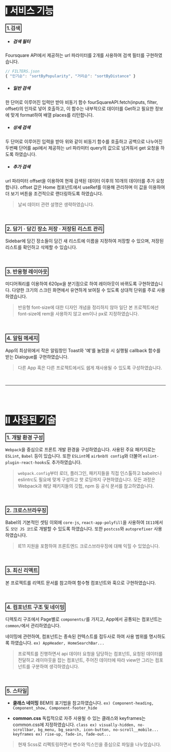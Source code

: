 <!-- markdownlint-disable -->



<!-- 1. 서비스 기능 -->
# <span style="color: white; background-color: #222;">Ⅰ 서비스 기능</span>
  ### <span style="color: #333; padding: 2px; border: 2px solid #333;">1.검색</span>

  - ##### 검색 필터 
  Foursquare API에서 제공하는 url 파라미터를 2개를 사용하여 검색 필터를 구현하였습니다. 
  ``` javascript
  // FILTERS.json
  { "인기순": "sortByPopularity", "거리순": "sortByDistance" }
  ```

  - ##### 일반 검색
  한 단어로 이루어진 입력만 받아 비동기 함수 fourSquareAPI.fetch(inputs, filter, offset)의 인자로 넣어 호출하고, 이 함수는 내부적으로 데이터를 Get하고 필요한 정보에 맞게 format하여 배열 places를 리턴합니다.

  - ##### 상세 검색
  두 단어로 이루어진 입력을 받아 위와 같이 비동기 함수를 호출하고 공백으로 나누어진 두번째 단어를 api에서 제공하는 url 파라미터 query의 값으로 넘겨줘서 get 요청을 하도록 하였습니다.

  - ##### 추가 검색
  url 파라미터 offset을 이용하여 현재 검색된 데이터 이후의 10개의 데이터를 추가 요청합니다. offset 값은 Home 컴포넌트에서 useRef를 이용해 관리하며 이 값을 이용하여 더 보기 버튼을 조건적으로 랜더링하도록 하였습니다.      
  > 날씨 데이터 관련 설명은 생략하였습니다.

  <br />

  ### <span style="color: #333; padding: 2px; border: 2px solid #333;">2. 담기 · 담긴 장소 저장 · 저장된 리스트 관리</span>
  Sidebar에 담긴 장소들이 담긴 새 리스트에 이름을 지정하여 저장할 수 있으며, 저장된 리스트를 확인하고 삭제할 수 있습니다.

  <br />
      
  ### <span style="color: #333; padding: 2px; border: 2px solid #333;">3. 반응형 레이아웃</span>
  미디어쿼리를 이용하여 620px을 분기점으로 하여 레이아웃이 바뀌도록 구현하였습니다. 다양한 크기의 스크린 화면에서 유연하게 보여질 수 있도록 상대적 단위를 주로 사용하였습니다. 
  > 반응형 font-size에 대한 디자인 개념을 정리하지 않아 일단 본 프로젝트에선 font-size에 rem을 사용하지 않고 em이나 px로 지정하였습니다.
      
  <br />

  ### <span style="color: #333; padding: 2px; border: 2px solid #333;">4. 알림 메세지</span>
  App의 최상위에서 작은 알림창인 Toast와 '예'를 눌렀을 시 실행될 callback 함수를 받는 Dialogue를 구현하였습니다. 
  > 다른 App 혹은 다른 프로젝트에서도 쉡게 재사용될 수 있도록 구성하였습니다.

<br />

---
<br />
<br />





<!-- 2. 사용된 기술 -->
# <span style="color: white; background-color: #222;">Ⅱ 사용된 기술</span>
  ### <span style="color: #333; padding: 2px; border: 2px solid #333;">1. 개발 환경 구성</span>
  `Webpack`을 중심으로 프론트 개발 환경을 구성하였습니다. 사용된 주요 패키지로는 `ESLint`, `Babel` 등이 있습니다. 또한 `ESLint`에 `airbnb의 config`와 더불어 `eslint-plugin-react-hooks`도 추가하였습니다.
  > `webpack.config`부터 로더, 플러그인, 패키지들을 직접 인스톨하고 babelrc나 eslintrc도 필요에 맞게 구성하고 핫 로딩까지 구현하였습니다. 모든 과정은 Webpack과 해당 패키지들의 깃헙, npm 등 공식 문서를 참고하였습니다.

  <br />

  ### <span style="color: #333; padding: 2px; border: 2px solid #333;">2. 크로스브라우징</span>
  Babel의 기본적인 셋팅 이외에 `core-js`, `react-app-polyfill`을 사용하여 `IE11`에서도 `모던 JS 코드`로 개발할 수 있도록 하였습니다.
  또한 `postcss`와 `autoprefixer` 사용하였습니다.
  > IE11 지원을 포함하여 프론트엔드 크로스브라우징에 대해 익힐 수 있었습니다. 

  <br />
  
  ### <span style="color: #333; padding: 2px; border: 2px solid #333;">3. 최신 리액트</span>
  본 프로젝트를 리액트 문서를 참고하여 함수형 컴포넌트와 훅으로 구현하였습니다.

  <br />

  ### <span style="color: #333; padding: 2px; border: 2px solid #333;">4. 컴포넌트 구조 및 네이밍</span>
  디렉토리 구조에서 Page별로 `components/`를 가지고, App에서 공통되는 컴포넌트는 `common/`에서 관리하였습니다.  

  네이밍에 관련하여, 컴포넌트는 종속된 컨텍스트를 접두사로 하여 사용 범위를 명시하도록 하였습니다. 
  `ex) AppHeader, HomeSearchBar...`

  > 프로젝트를 진행하면서 api 데이터 요청을 담당하는 컴포넌트, 요청된 데이터를 전달하고 레이아웃을 잡는 컴포넌트, 주어진 데이터에 따라 view만 그리는 컴포넌트를 구분하여 생각하였습니다. 

  <br />

  ### <span style="color: #333; padding: 2px; border: 2px solid #333;">5. 스타일</span>
  - **클래스 네이밍**
  BEM의 표기법을 참고하였습니다.
  `ex) Component-heading, Component_show, Component-footer_hide`

  - **common.css**
  독립적으로 자주 사용될 수 있는 클래스와 keyframes는 common.css에 지정하였습니다.
  `class ex) visually-hidden, no-scrollbar, bg_menu, bg_search, icon-button, no-scroll__mobile...`
  `keyframes ex) rise-up, fade-in, fade-out...`
  > 현재 Scss로 리펙토링하면서 변수와 믹스인을 중심으로 파일을 나누었습니다.


<br />



<!-- 
일요일에
0. 메뉴 방식 되돌리기...
1. api 요청 코드, 위치 api, 로컬 스토리지
2. context api, 스킵네비게이션

리드미 정리 후에 지원:
memo, useMemo, useCallbak 등 불필요한 랜더링 방지 및 최적화 기술. (메뉴 등...)
 -->